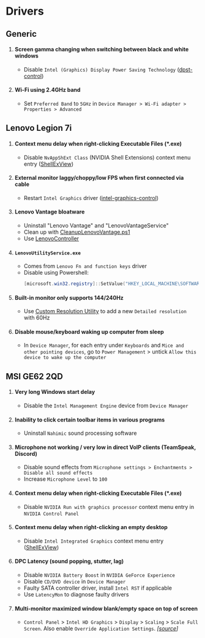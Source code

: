 # Drivers

## Generic

1. #### Screen gamma changing when switching between black and white windows
   - Disable `Intel (Graphics) Display Power Saving Technology` ([dpst-control](https://github.com/orev/dpst-control))
2. #### Wi-Fi using 2.4GHz band
   - Set `Preferred Band` to `5GHz` in `Device Manager > Wi-Fi adapter > Properties > Advanced`

## Lenovo Legion 7i

1. #### Context menu delay when right-clicking Executable Files (\*.exe)
   - Disable `NvAppShExt Class` (NVIDIA Shell Extensions) context menu entry ([ShellExView](https://www.nirsoft.net/utils/shexview.html))
2. #### External monitor laggy/choppy/low FPS when first connected via cable
   - Restart `Intel Graphics` driver ([intel-graphics-control](scripts/intel-graphics-control/README.md))
3. #### Lenovo Vantage bloatware
   - Uninstall "Lenovo Vantage" and "LenovoVantageService"
   - Clean up with [CleanupLenovoVantage.ps1](scripts/CleanupLenovoVantage.ps1)
   - Use [LenovoController](https://github.com/ViRb3/LenovoController)
4. #### `LenovoUtilityService.exe`
   - Comes from `Lenovo Fn and function keys` driver
   - Disable using Powershell:
     ```powershell
     [microsoft.win32.registry]::SetValue("HKEY_LOCAL_MACHINE\SOFTWARE\Microsoft\Windows NT\CurrentVersion\Image File Execution Options\LenovoUtilityService.exe", "Debugger", "systray.exe")
     ```
5. #### Built-in monitor only supports 144/240Hz
   - Use [Custom Resolution Utility](https://www.monitortests.com/forum/Thread-Custom-Resolution-Utility-CRU) to add a new `Detailed resolution` with 60Hz
6. #### Disable mouse/keyboard waking up computer from sleep
   - In `Device Manager`, for each entry under `Keyboards` and `Mice and other pointing devices`, go to `Power Management` > untick `Allow this device to wake up the computer`

## MSI GE62 2QD

1. #### Very long Windows start delay
   - Disable the `Intel Management Engine` device from `Device Manager`
2. #### Inability to click certain toolbar items in various programs
   - Uninstall `Nahimic` sound processing software
3. #### Microphone not working / very low in direct VoIP clients (TeamSpeak, Discord)
   - Disable sound effects from `Microphone settings > Enchantments > Disable all sound effects`
   - Increase `Microphone Level` to `100`
4. #### Context menu delay when right-clicking Executable Files (\*.exe)
   - Disable `NVIDIA Run with graphics processor` context menu entry in `NVIDIA Control Panel`
5. #### Context menu delay when right-clicking an empty desktop
   - Disable `Intel Integrated Graphics` context menu entry ([ShellExView](https://www.nirsoft.net/utils/shexview.html))
6. #### DPC Latency (sound popping, stutter, lag)
   - Disable `NVIDIA Battery Boost` in `NVIDIA GeForce Experience`
   - Disable `CD/DVD device` in `Device Manager`
   - Faulty SATA controller driver, install `Intel RST` if applicable
   - Use `LatencyMon` to diagnose faulty drivers
7. #### Multi-monitor maximized window blank/empty space on top of screen
   - `Control Panel` > `Intel HD Graphics` > `Display` > `Scaling` > `Scale Full Screen`. Also enable `Override Application Settings`. _[[source](https://answers.microsoft.com/en-us/windows/forum/all/windows-10-multi-monitor-maximized-window/3c2042ef-73df-401c-9a59-65b347d4dbea)]_

